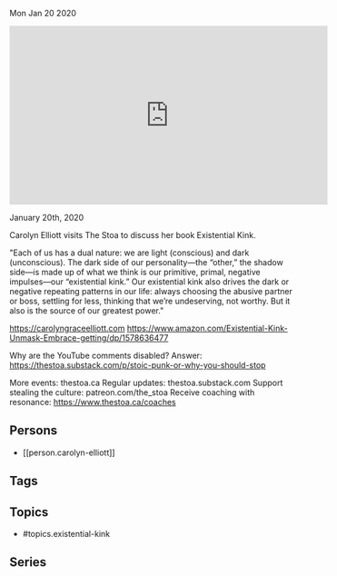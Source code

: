 



Mon Jan 20 2020

<iframe width="560" height="315" src="https://www.youtube.com/embed/R7JEi-5oz50" title="Existential Kink w/ Carolyn Elliott" frameborder="0" allow="accelerometer; autoplay; clipboard-write; encrypted-media; gyroscope; picture-in-picture" allowfullscreen ></iframe>

January 20th, 2020

Carolyn Elliott visits The Stoa to discuss her book Existential Kink.

"Each of us has a dual nature: we are light (conscious) and dark (unconscious). The dark side of our personality—the “other,” the shadow side—is made up of what we think is our primitive, primal, negative impulses—our “existential kink.” Our existential kink also drives the dark or negative repeating patterns in our life: always choosing the abusive partner or boss, settling for less, thinking that we’re undeserving, not worthy. But it also is the source of our greatest power."

https://carolyngraceelliott.com
https://www.amazon.com/Existential-Kink-Unmask-Embrace-getting/dp/1578636477

Why are the YouTube comments disabled? Answer: https://thestoa.substack.com/p/stoic-punk-or-why-you-should-stop

More events: thestoa.ca
Regular updates: thestoa.substack.com
Support stealing the culture: patreon.com/the_stoa
Receive coaching with resonance: https://www.thestoa.ca/coaches

## Persons

- [[person.carolyn-elliott]]

## Tags



## Topics

- #topics.existential-kink

## Series



